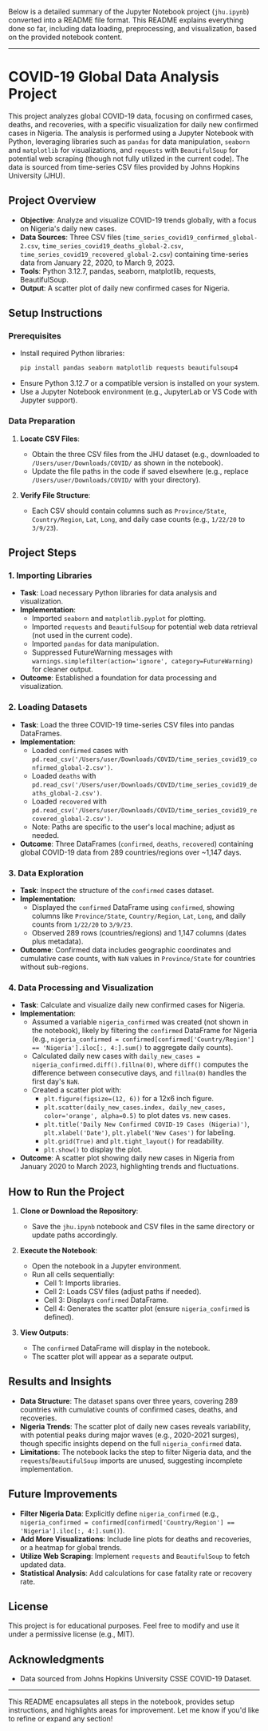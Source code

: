 Below is a detailed summary of the Jupyter Notebook project (`jhu.ipynb`) converted into a README file format. This README explains everything done so far, including data loading, preprocessing, and visualization, based on the provided notebook content.

---

# COVID-19 Global Data Analysis Project

This project analyzes global COVID-19 data, focusing on confirmed cases, deaths, and recoveries, with a specific visualization for daily new confirmed cases in Nigeria. The analysis is performed using a Jupyter Notebook with Python, leveraging libraries such as `pandas` for data manipulation, `seaborn` and `matplotlib` for visualizations, and `requests` with `BeautifulSoup` for potential web scraping (though not fully utilized in the current code). The data is sourced from time-series CSV files provided by Johns Hopkins University (JHU).

## Project Overview

- **Objective**: Analyze and visualize COVID-19 trends globally, with a focus on Nigeria's daily new cases.
- **Data Sources**: Three CSV files (`time_series_covid19_confirmed_global-2.csv`, `time_series_covid19_deaths_global-2.csv`, `time_series_covid19_recovered_global-2.csv`) containing time-series data from January 22, 2020, to March 9, 2023.
- **Tools**: Python 3.12.7, pandas, seaborn, matplotlib, requests, BeautifulSoup.
- **Output**: A scatter plot of daily new confirmed cases for Nigeria.

## Setup Instructions

### Prerequisites
- Install required Python libraries:
  ```bash
  pip install pandas seaborn matplotlib requests beautifulsoup4
  ```
- Ensure Python 3.12.7 or a compatible version is installed on your system.
- Use a Jupyter Notebook environment (e.g., JupyterLab or VS Code with Jupyter support).

### Data Preparation
1. **Locate CSV Files**:
   - Obtain the three CSV files from the JHU dataset (e.g., downloaded to `/Users/user/Downloads/COVID/` as shown in the notebook).
   - Update the file paths in the code if saved elsewhere (e.g., replace `/Users/user/Downloads/COVID/` with your directory).

2. **Verify File Structure**:
   - Each CSV should contain columns such as `Province/State`, `Country/Region`, `Lat`, `Long`, and daily case counts (e.g., `1/22/20` to `3/9/23`).

## Project Steps

### 1. Importing Libraries
- **Task**: Load necessary Python libraries for data analysis and visualization.
- **Implementation**:
  - Imported `seaborn` and `matplotlib.pyplot` for plotting.
  - Imported `requests` and `BeautifulSoup` for potential web data retrieval (not used in the current code).
  - Imported `pandas` for data manipulation.
  - Suppressed FutureWarning messages with `warnings.simplefilter(action='ignore', category=FutureWarning)` for cleaner output.
- **Outcome**: Established a foundation for data processing and visualization.

### 2. Loading Datasets
- **Task**: Load the three COVID-19 time-series CSV files into pandas DataFrames.
- **Implementation**:
  - Loaded `confirmed` cases with `pd.read_csv('/Users/user/Downloads/COVID/time_series_covid19_confirmed_global-2.csv')`.
  - Loaded `deaths` with `pd.read_csv('/Users/user/Downloads/COVID/time_series_covid19_deaths_global-2.csv')`.
  - Loaded `recovered` with `pd.read_csv('/Users/user/Downloads/COVID/time_series_covid19_recovered_global-2.csv')`.
  - Note: Paths are specific to the user's local machine; adjust as needed.
- **Outcome**: Three DataFrames (`confirmed`, `deaths`, `recovered`) containing global COVID-19 data from 289 countries/regions over ~1,147 days.

### 3. Data Exploration
- **Task**: Inspect the structure of the `confirmed` cases dataset.
- **Implementation**:
  - Displayed the `confirmed` DataFrame using `confirmed`, showing columns like `Province/State`, `Country/Region`, `Lat`, `Long`, and daily counts from `1/22/20` to `3/9/23`.
  - Observed 289 rows (countries/regions) and 1,147 columns (dates plus metadata).
- **Outcome**: Confirmed data includes geographic coordinates and cumulative case counts, with `NaN` values in `Province/State` for countries without sub-regions.

### 4. Data Processing and Visualization
- **Task**: Calculate and visualize daily new confirmed cases for Nigeria.
- **Implementation**:
  - Assumed a variable `nigeria_confirmed` was created (not shown in the notebook), likely by filtering the `confirmed` DataFrame for Nigeria (e.g., `nigeria_confirmed = confirmed[confirmed['Country/Region'] == 'Nigeria'].iloc[:, 4:].sum()` to aggregate daily counts).
  - Calculated daily new cases with `daily_new_cases = nigeria_confirmed.diff().fillna(0)`, where `diff()` computes the difference between consecutive days, and `fillna(0)` handles the first day's `NaN`.
  - Created a scatter plot with:
    - `plt.figure(figsize=(12, 6))` for a 12x6 inch figure.
    - `plt.scatter(daily_new_cases.index, daily_new_cases, color='orange', alpha=0.5)` to plot dates vs. new cases.
    - `plt.title('Daily New Confirmed COVID-19 Cases (Nigeria)')`, `plt.xlabel('Date')`, `plt.ylabel('New Cases')` for labeling.
    - `plt.grid(True)` and `plt.tight_layout()` for readability.
    - `plt.show()` to display the plot.
- **Outcome**: A scatter plot showing daily new cases in Nigeria from January 2020 to March 2023, highlighting trends and fluctuations.

## How to Run the Project

1. **Clone or Download the Repository**:
   - Save the `jhu.ipynb` notebook and CSV files in the same directory or update paths accordingly.

2. **Execute the Notebook**:
   - Open the notebook in a Jupyter environment.
   - Run all cells sequentially:
     - Cell 1: Imports libraries.
     - Cell 2: Loads CSV files (adjust paths if needed).
     - Cell 3: Displays `confirmed` DataFrame.
     - Cell 4: Generates the scatter plot (ensure `nigeria_confirmed` is defined).

3. **View Outputs**:
   - The `confirmed` DataFrame will display in the notebook.
   - The scatter plot will appear as a separate output.

## Results and Insights
- **Data Structure**: The dataset spans over three years, covering 289 countries with cumulative counts of confirmed cases, deaths, and recoveries.
- **Nigeria Trends**: The scatter plot of daily new cases reveals variability, with potential peaks during major waves (e.g., 2020-2021 surges), though specific insights depend on the full `nigeria_confirmed` data.
- **Limitations**: The notebook lacks the step to filter Nigeria data, and the `requests`/`BeautifulSoup` imports are unused, suggesting incomplete implementation.

## Future Improvements
- **Filter Nigeria Data**: Explicitly define `nigeria_confirmed` (e.g., `nigeria_confirmed = confirmed[confirmed['Country/Region'] == 'Nigeria'].iloc[:, 4:].sum()`).
- **Add More Visualizations**: Include line plots for deaths and recoveries, or a heatmap for global trends.
- **Utilize Web Scraping**: Implement `requests` and `BeautifulSoup` to fetch updated data.
- **Statistical Analysis**: Add calculations for case fatality rate or recovery rate.

## License
This project is for educational purposes. Feel free to modify and use it under a permissive license (e.g., MIT).

## Acknowledgments
- Data sourced from Johns Hopkins University CSSE COVID-19 Dataset.

---

This README encapsulates all steps in the notebook, provides setup instructions, and highlights areas for improvement. Let me know if you'd like to refine or expand any section!